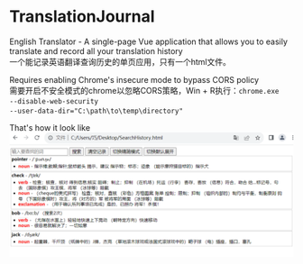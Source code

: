 # TranslationJournal
English Translator - A single-page Vue application that allows you to easily translate and record all your translation history  
一个能记录英语翻译查询历史的单页应用，只有一个html文件。  
  
Requires enabling Chrome's insecure mode to bypass CORS policy  
需要开启不安全模式的chrome以忽略CORS策略，Win + R执行：<code>chrome.exe --disable-web-security --user-data-dir="C:\path\to\temp\directory"</code>  
    
That's how it look like
![示例图片](screenshot.png)
